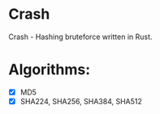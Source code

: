 # Crash
Crash - Hashing bruteforce written in Rust.

# Algorithms:
- [x] MD5
- [x] SHA224, SHA256, SHA384, SHA512

